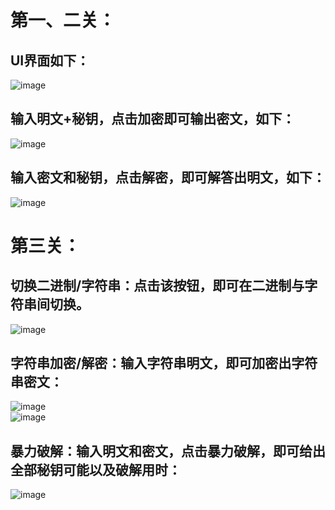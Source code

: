 # 第一、二关：
## UI界面如下：<br/>
![image](https://github.com/goodplayersoga/information_safety/assets/131271841/e4fac698-732e-4387-99c6-118b3edc3843)<br/>
## 输入明文+秘钥，点击加密即可输出密文，如下：<br/>
![image](https://github.com/goodplayersoga/infoSafetyTwo/assets/131271841/949887f9-9b52-4c32-a8bf-95b6915ad322)<br/>
## 输入密文和秘钥，点击解密，即可解答出明文，如下：<br/>
![image](https://github.com/goodplayersoga/infoSafetyTwo/assets/131271841/5cd96ce4-594a-4233-bed6-9276b07f855d)<br/>
# 第三关：
## 切换二进制/字符串：点击该按钮，即可在二进制与字符串间切换。<br/>
![image](https://github.com/goodplayersoga/information_safety/assets/131271841/10bbadc2-7f36-4dfc-a62e-2bd703cd9072)<br/>
## 字符串加密/解密：输入字符串明文，即可加密出字符串密文：<br/>
![image](https://github.com/goodplayersoga/information_safety/assets/131271841/3f2a1b9c-22f2-4d15-aa31-61add3543ca8)<br/>
![image](https://github.com/goodplayersoga/information_safety/assets/131271841/0eaf5dde-83f5-43e7-afc4-b146a6e69ecb)<br/>
## 暴力破解：输入明文和密文，点击暴力破解，即可给出全部秘钥可能以及破解用时：<br/>
![image](https://github.com/goodplayersoga/information_safety/assets/131271841/d1429c39-1cf8-4bef-b4cd-001ac6ed2329)<br/>
